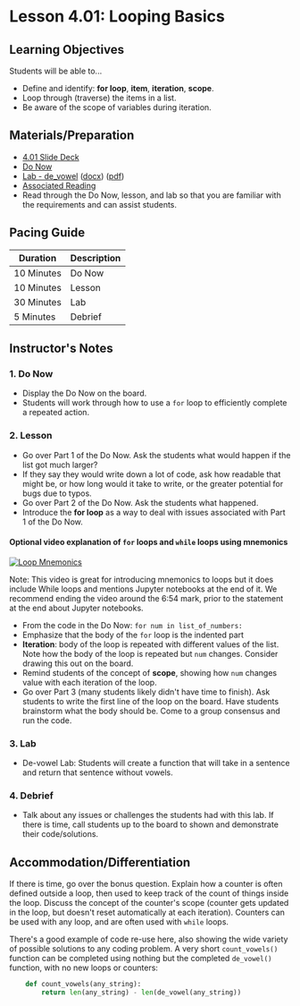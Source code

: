 # Lesson 4.01: Looping Basics

## Learning Objectives

Students will be able to...

* Define and identify: **for loop**, **item**, **iteration**, **scope**.
* Loop through (traverse) the items in a list.
* Be aware of the scope of variables during iteration.

## Materials/Preparation

* [4.01 Slide Deck](https://github.com/Areson/2nd-semester-introduction-to-computer-science/raw/master/units/4_unit/slidedecks/Intro%20Python%204.01%20TEALS.pptx)
* [Do Now][]
* [Lab - de_vowel][] ([docx][]) ([pdf][])
* [Associated Reading](https://tealsk12.github.io/2nd-semester-introduction-to-computer-science/readings.md#associatedreadings/4.1)
* Read through the Do Now, lesson, and lab so that you are familiar with the requirements and can assist students.

## Pacing Guide

| **Duration** | **Description** |
| ----------   | -----------     |
| 10 Minutes   | Do Now          |
| 10 Minutes   | Lesson          |
| 30 Minutes   | Lab             |
| 5 Minutes    | Debrief         |

## Instructor's Notes

### 1. Do Now

* Display the Do Now on the board.
* Students will work through how to use a `for` loop to efficiently complete a repeated action.

### 2. Lesson

* Go over Part 1 of the Do Now. Ask the students what would happen if the list got much larger?
* If they say they would write down a lot of code, ask how readable that might be, or how long would it take to write, or the greater potential for bugs due to typos.
* Go over Part 2 of the Do Now. Ask the students what happened.
* Introduce the **for loop** as a way to deal with issues associated with Part 1 of the Do Now.

#### Optional video explanation of `for` loops and `while` loops using mnemonics

[![Loop Mnemonics](https://img.youtube.com/vi/KosrKNJK9Sw/0.jpg)](https://youtu.be/KosrKNJK9Sw)

Note: This video is great for introducing mnemonics to loops but it does include While loops and mentions Jupyter notebooks at the end of it. We recommend ending the video around the 6:54 mark, prior to the statement at the end about Jupyter notebooks.

* From the code in the Do Now: `for num in list_of_numbers:`
* Emphasize that the body of the `for` loop is the indented part
* **Iteration**: body of the loop is repeated with different values of the list. Note how the body of the loop is repeated but `num` changes. Consider drawing this out on the board.
* Remind students of the concept of **scope**, showing how `num` changes value with each iteration of the loop.
* Go over Part 3 (many students likely didn't have time to finish). Ask students to write the first line of the loop on the board. Have students brainstorm what the body should be. Come to a group consensus and run the code.  

### 3. Lab

* De-vowel Lab: Students will create a function that will take in a sentence and return that sentence without vowels.

### 4. Debrief

* Talk about any issues or challenges the students had with this lab. If there is time, call students up to the board to shown and demonstrate their code/solutions.

## Accommodation/Differentiation

If there is time, go over the bonus question. Explain how a counter is often defined outside a loop, then used to keep track of the count of things inside the loop. Discuss the concept of the counter's scope (counter gets updated in the loop, but doesn't reset automatically at each iteration). Counters can be used with any loop, and are often used with `while` loops.

There's a good example of code re-use here, also showing the wide variety of possible solutions to any coding problem. A very short `count_vowels()` function can be completed using nothing but the completed `de_vowel()` function, with no new loops or counters:

```python
    def count_vowels(any_string):
        return len(any_string) - len(de_vowel(any_string))
```

[Do Now]: do_now.md
[Lab - de_vowel]: lab.md
[pdf]: https://github.com/Areson/2nd-semester-introduction-to-computer-science/raw/master/units/4_unit/01_lesson/lab.pdf
[docx]: https://github.com/Areson/2nd-semester-introduction-to-computer-science/raw/master/units/4_unit/01_lesson/lab.docx
